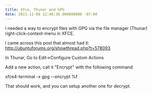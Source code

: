 ```yaml
---
title: Xfce, Thunar and GPG
date: 2011-11-08 12:48:36.000000000 -07:00
---
```

I needed a way to encrypt files with GPG via the file manager (Thunar) right-click-context-menu in XFCE.

I came across this post that almost had it:
http://ubuntuforums.org/showthread.php?t=578093

In Thunar, Go to Edit-&gt;Configure Custom Actions

Add a new action, call it "Encrypt" with the following command:

xfce4-terminal -x gpg --encrypt %f

That should work, and you can setup another one for decrypt.
